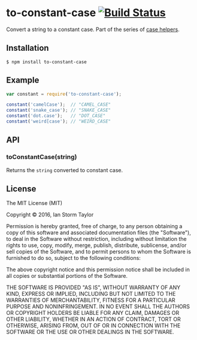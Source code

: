
# to-constant-case [![Build Status](https://travis-ci.org/ianstormtaylor/to-constant-case.svg?branch=master)](https://travis-ci.org/ianstormtaylor/to-constant-case)

Convert a string to a constant case. Part of the series of [case helpers](https://github.com/ianstormtaylor/to-case).


## Installation

```
$ npm install to-constant-case
```


## Example

```js
var constant = require('to-constant-case');

constant('camelCase');  // "CAMEL_CASE"
constant('snake_case'); // "SNAKE_CASE"
constant('dot.case');   // "DOT_CASE"
constant('weird[case'); // "WEIRD_CASE"
```


## API

### toConstantCase(string)
  
Returns the `string` converted to constant case.


## License

The MIT License (MIT)

Copyright &copy; 2016, Ian Storm Taylor

Permission is hereby granted, free of charge, to any person obtaining a copy of this software and associated documentation files (the "Software"), to deal in the Software without restriction, including without limitation the rights to use, copy, modify, merge, publish, distribute, sublicense, and/or sell copies of the Software, and to permit persons to whom the Software is furnished to do so, subject to the following conditions:

The above copyright notice and this permission notice shall be included in all copies or substantial portions of the Software.

THE SOFTWARE IS PROVIDED "AS IS", WITHOUT WARRANTY OF ANY KIND, EXPRESS OR IMPLIED, INCLUDING BUT NOT LIMITED TO THE WARRANTIES OF MERCHANTABILITY, FITNESS FOR A PARTICULAR PURPOSE AND NONINFRINGEMENT. IN NO EVENT SHALL THE AUTHORS OR COPYRIGHT HOLDERS BE LIABLE FOR ANY CLAIM, DAMAGES OR OTHER LIABILITY, WHETHER IN AN ACTION OF CONTRACT, TORT OR OTHERWISE, ARISING FROM, OUT OF OR IN CONNECTION WITH THE SOFTWARE OR THE USE OR OTHER DEALINGS IN THE SOFTWARE.
